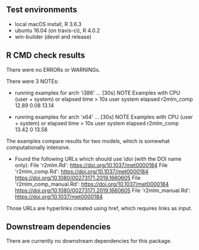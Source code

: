 ## Test environments
* local macOS install, R 3.6.3
* ubuntu 16.04 (on travis-ci), R 4.0.2
* win-builder (devel and release)

## R CMD check results
There were no ERRORs or WARNINGs.

There were 3 NOTEs:

* running examples for arch 'i386' ... [30s] NOTE
Examples with CPU (user + system) or elapsed time > 10s
            user system elapsed
r2mlm_comp 12.89   0.08   13.14

* running examples for arch 'x64' ... [30s] NOTE
Examples with CPU (user + system) or elapsed time > 10s
            user system elapsed
r2mlm_comp 13.42      0   13.58

The examples compare results for two models, which is somewhat computationally intensive.

* Found the following URLs which should use \doi (with the DOI name only):
  File 'r2mlm.Rd':
    https://doi.org/10.1037/met0000184
  File 'r2mlm_comp.Rd':
    https://doi.org/10.1037/met0000184
    https://doi.org/10.1080/00273171.2019.1660605
  File 'r2mlm_comp_manual.Rd':
    https://doi.org/10.1037/met0000184
    https://doi.org/10.1080/00273171.2019.1660605
  File 'r2mlm_manual.Rd':
    https://doi.org/10.1037/met0000184
    
Those URLs are hyperlinks created using href, which requires links as input.

## Downstream dependencies
There are currently no downstream dependencies for this package.
